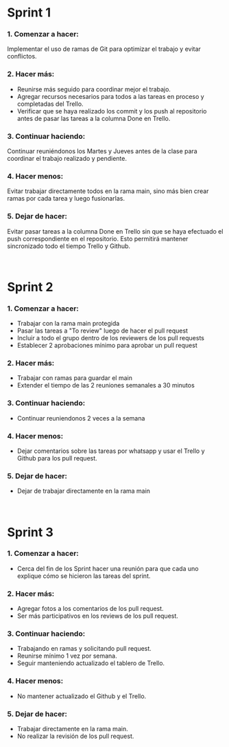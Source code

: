 # Sprint 1
### 1. Comenzar a hacer:
Implementar el uso de ramas de Git para optimizar el trabajo y evitar conflictos.

### 2. Hacer más:
- Reunirse más seguido para coordinar mejor el trabajo.
- Agregar recursos necesarios para todos a las tareas en proceso y completadas del Trello.
- Verificar que se haya realizado los commit y los push al repositorio antes de pasar las tareas a la columna Done en Trello.

### 3. Continuar haciendo:
Continuar reuniéndonos los Martes y Jueves antes de la clase para coordinar el trabajo realizado y pendiente.

### 4. Hacer menos:
Evitar trabajar directamente todos en la rama main, sino más bien crear ramas por cada tarea y luego fusionarlas.

### 5. Dejar de hacer:
Evitar pasar tareas a la columna Done en Trello sin que se haya efectuado el push correspondiente en el repositorio. Esto permitirá mantener sincronizado todo el tiempo Trello y Github.

<br />

# Sprint 2

### 1. Comenzar a hacer:
- Trabajar con la rama main protegida
- Pasar las tareas a "To review" luego de hacer el pull request
- Incluir a todo el grupo dentro de los reviewers de los pull requests
- Establecer 2 aprobaciones mínimo para aprobar un pull request

### 2. Hacer más:
- Trabajar con ramas para guardar el main
- Extender el tiempo de las 2 reuniones semanales a 30 minutos

### 3. Continuar haciendo:
- Continuar reuniendonos 2 veces a la semana

### 4. Hacer menos:
- Dejar comentarios sobre las tareas por whatsapp y usar el Trello y Github para los pull request.

### 5. Dejar de hacer:
- Dejar de trabajar directamente en la rama main

<br />

# Sprint 3

### 1. Comenzar a hacer:
- Cerca del fin de los Sprint hacer una reunión para que cada uno explique cómo se hicieron las tareas del sprint.

### 2. Hacer más:
- Agregar fotos a los comentarios de los pull request.
- Ser más participativos en los reviews de los pull request.

### 3. Continuar haciendo:
- Trabajando en ramas y solicitando pull request.
- Reunirse mínimo 1 vez por semana.
- Seguir manteniendo actualizado el tablero de Trello.

### 4. Hacer menos:
- No mantener actualizado el Github y el Trello.

### 5. Dejar de hacer:
- Trabajar directamente en la rama main.
- No realizar la revisión de los pull request.

<br />
